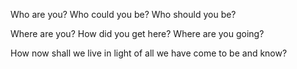 







Who are you? Who could you be? Who should you be? 

Where are you? How did you get here? Where are you going? 

How now shall we live in light of all we have come to be and know? 

